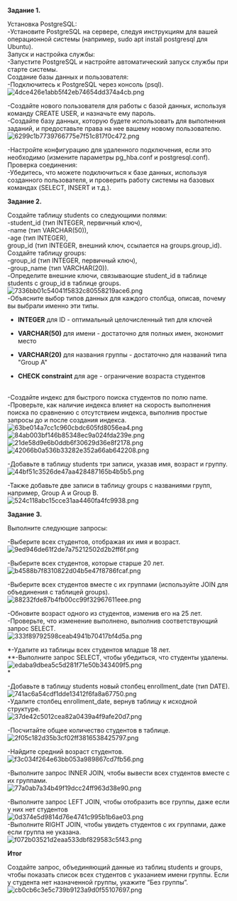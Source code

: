 **Задание 1.**

Установка PostgreSQL:  
\-Установите PostgreSQL на сервере, следуя инструкциям для вашей операционной системы (например, sudo apt install postgresql для Ubuntu).  
Запуск и настройка службы:  
\-Запустите PostgreSQL и настройте автоматический запуск службы при старте системы.  
Создание базы данных и пользователя:  
\-Подключитесь к PostgreSQL через консоль (psql).  
![4dce426e1abb5f42eb74654dd374a4cb.png](../../_resources/4dce426e1abb5f42eb74654dd374a4cb.png)

\-Создайте нового пользователя для работы с базой данных, используя команду CREATE USER, и назначьте ему пароль.  
\-Создайте базу данных, которую будете использовать для выполнения заданий, и предоставьте права на нее вашему новому пользователю.  
![6299c1b7739766775e7f51c817f0c472.png](../../_resources/6299c1b7739766775e7f51c817f0c472.png)

\-Настройте конфигурацию для удаленного подключения, если это необходимо (измените параметры pg_hba.conf и postgresql.conf).  
Проверка соединения:  
\-Убедитесь, что можете подключиться к базе данных, используя созданного пользователя, и проверить работу системы на базовых командах (SELECT, INSERT и т.д.).

**Задание 2.**

Создайте таблицу students со следующими полями:  
\-student_id (тип INTEGER, первичный ключ),  
\-name (тип VARCHAR(50)),  
\-age (тип INTEGER),  
group_id (тип INTEGER, внешний ключ, ссылается на groups.group_id).  
Создайте таблицу groups:  
\-group_id (тип INTEGER, первичный ключ),  
\-group_name (тип VARCHAR(20)).  
\-Определите внешние ключи, связывающие student_id в таблице students с group_id в таблице groups.  
![7336bb01c54041f5832c80558219ace6.png](../../_resources/7336bb01c54041f5832c80558219ace6.png)  
\-Объясните выбор типов данных для каждого столбца, описав, почему вы выбрали именно эти типы.

- **INTEGER** для ID - оптимальный целочисленный тип для ключей
    
- **VARCHAR(50)** для имени - достаточно для полных имен, экономит место
    
- **VARCHAR(20)** для названия группы - достаточно для названий типа "Group A"
    
- **CHECK constraint** для age - ограничение возраста студентов  
    <br/>
    

\-Создайте индекс для быстрого поиска студентов по полю name.  
\-Проверьте, как наличие индекса влияет на скорость выполнения поиска по сравнению с отсутствием индекса, выполнив простые запросы до и после создания индекса.  
![63be014a7cc1c960cbdc605fd8056ea4.png](../../_resources/63be014a7cc1c960cbdc605fd8056ea4.png)  
![84ab003bf146b85348ec9a024fda239e.png](../../_resources/84ab003bf146b85348ec9a024fda239e.png)  
![21de58d9e6b0ddb6f30629d36e8f2178.png](../../_resources/21de58d9e6b0ddb6f30629d36e8f2178.png)  
![42066b0a536b33282e352a66ab642208.png](../../_resources/42066b0a536b33282e352a66ab642208.png)

\-Добавьте в таблицу students три записи, указав имя, возраст и группу.  
![44bf51c3526de47aa428487165b4b5b5.png](../../_resources/44bf51c3526de47aa428487165b4b5b5.png)

\-Также добавьте две записи в таблицу groups с названиями групп, например, Group A и Group B.  
![524c118abc15cce31aa4460fa4fc9938.png](../../_resources/524c118abc15cce31aa4460fa4fc9938.png)

**Задание** **3.**

Выполните следующие запросы:

\-Выберите всех студентов, отображая их имя и возраст.  
![9ed946de61f2de7a75212502d2b2ff6f.png](../../_resources/9ed946de61f2de7a75212502d2b2ff6f.png)

\-Выберите всех студентов, которые старше 20 лет.  
![b4588b7f8310822d04b5e47f8786fcaf.png](../../_resources/b4588b7f8310822d04b5e47f8786fcaf.png)

\-Выберите всех студентов вместе с их группами (используйте JOIN для объединения с таблицей groups).  
![88232fde87b4fb00cc99f32967611eee.png](../../_resources/88232fde87b4fb00cc99f32967611eee.png)

\-Обновите возраст одного из студентов, изменив его на 25 лет.  
\-Проверьте, что изменение выполнено, выполнив соответствующий запрос SELECT.  
![333f89792598ceab4941b70417bf4d5a.png](../../_resources/333f89792598ceab4941b70417bf4d5a.png)

\*-Удалите из таблицы всех студентов младше 18 лет.  
\*\*-Выполните запрос SELECT, чтобы убедиться, что студенты удалены.  
![edaba9dbea5c5d281f71e50b343409f5.png](../../_resources/edaba9dbea5c5d281f71e50b343409f5.png)  
\*

\-Добавьте в таблицу students новый столбец enrollment_date (тип DATE).  
![741ac6a54cdf1dde13412f6fa8a67750.png](../../_resources/741ac6a54cdf1dde13412f6fa8a67750.png)  
\-Удалите столбец enrollment_date, вернув таблицу к исходной структуре.  
![37de42c5012cea82a0439a4f9afe20d7.png](../../_resources/37de42c5012cea82a0439a4f9afe20d7.png)

\-Посчитайте общее количество студентов в таблице.  
![2f05c182d35b3cf02ff3816538425797.png](../../_resources/2f05c182d35b3cf02ff3816538425797.png)

\-Найдите средний возраст студентов.  
![f3c034f264e63bb053a989867cd7fb56.png](../../_resources/f3c034f264e63bb053a989867cd7fb56.png)

\-Выполните запрос INNER JOIN, чтобы вывести всех студентов вместе с их группами.  
![77a0ab7a34b49f19dcc24ff963d38e90.png](../../_resources/77a0ab7a34b49f19dcc24ff963d38e90.png)

\-Выполните запрос LEFT JOIN, чтобы отобразить все группы, даже если у них нет студентов  
![0d374e5d9814d76e4741c995b1b6ae03.png](../../_resources/0d374e5d9814d76e4741c995b1b6ae03.png)  
\-Выполните RIGHT JOIN, чтобы увидеть студентов с их группами, даже если группа не указана.  
![f072b03521d2eaa533dbf829583c5f43.png](../../_resources/f072b03521d2eaa533dbf829583c5f43.png)

**Итог**

Создайте запрос, объединяющий данные из таблиц students и groups, чтобы показать список всех студентов с указанием имени группы. Если у студента нет назначенной группы, укажите “Без группы”.  
![cb0cb6c3e5c739b9123a9d0f55107697.png](../../_resources/cb0cb6c3e5c739b9123a9d0f55107697.png)